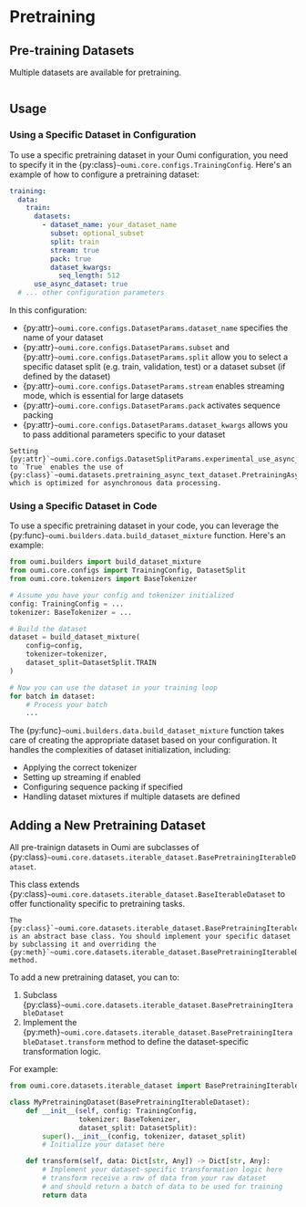 # Pretraining

## Pre-training Datasets

Multiple datasets are available for pretraining.

```{include} ../api/summary/pretraining_datasets.md
```

## Usage

### Using a Specific Dataset in Configuration

To use a specific pretraining dataset in your Oumi configuration, you need to specify it in the {py:class}`~oumi.core.configs.TrainingConfig`. Here's an example of how to configure a pretraining dataset:

```yaml
training:
  data:
    train:
      datasets:
        - dataset_name: your_dataset_name
          subset: optional_subset
          split: train
          stream: true
          pack: true
          dataset_kwargs:
            seq_length: 512
      use_async_dataset: true
  # ... other configuration parameters
```

In this configuration:

- {py:attr}`~oumi.core.configs.DatasetParams.dataset_name` specifies the name of your dataset
- {py:attr}`~oumi.core.configs.DatasetParams.subset` and {py:attr}`~oumi.core.configs.DatasetParams.split` allow you to select a specific dataset split (e.g. train, validation, test) or a dataset subset (if defined by the dataset)
- {py:attr}`~oumi.core.configs.DatasetParams.stream` enables streaming mode, which is essential for large datasets
- {py:attr}`~oumi.core.configs.DatasetParams.pack` activates sequence packing
- {py:attr}`~oumi.core.configs.DatasetParams.dataset_kwargs` allows you to pass additional parameters specific to your dataset

```{important}
Setting {py:attr}`~oumi.core.configs.DatasetSplitParams.experimental_use_async_dataset` to `True` enables the use of {py:class}`~oumi.datasets.pretraining_async_text_dataset.PretrainingAsyncTextDataset`, which is optimized for asynchronous data processing.
```

### Using a Specific Dataset in Code

To use a specific pretraining dataset in your code, you can leverage the {py:func}`~oumi.builders.data.build_dataset_mixture` function. Here's an example:

```python
from oumi.builders import build_dataset_mixture
from oumi.core.configs import TrainingConfig, DatasetSplit
from oumi.core.tokenizers import BaseTokenizer

# Assume you have your config and tokenizer initialized
config: TrainingConfig = ...
tokenizer: BaseTokenizer = ...

# Build the dataset
dataset = build_dataset_mixture(
    config=config,
    tokenizer=tokenizer,
    dataset_split=DatasetSplit.TRAIN
)

# Now you can use the dataset in your training loop
for batch in dataset:
    # Process your batch
    ...
```

The {py:func}`~oumi.builders.data.build_dataset_mixture` function takes care of creating the appropriate dataset based on your configuration. It handles the complexities of dataset initialization, including:

- Applying the correct tokenizer
- Setting up streaming if enabled
- Configuring sequence packing if specified
- Handling dataset mixtures if multiple datasets are defined

## Adding a New Pretraining Dataset

All pre-trainign datasets in Oumi are subclasses of {py:class}`~oumi.core.datasets.iterable_dataset.BasePretrainingIterableDataset`.

This class extends {py:class}`~oumi.core.datasets.iterable_dataset.BaseIterableDataset` to offer functionality specific to pretraining tasks.

```{note}
The {py:class}`~oumi.core.datasets.iterable_dataset.BasePretrainingIterableDataset` is an abstract base class. You should implement your specific dataset by subclassing it and overriding the {py:meth}`~oumi.core.datasets.iterable_dataset.BasePretrainingIterableDataset.transform` method.
```

To add a new pretraining dataset, you can to:

1. Subclass {py:class}`~oumi.core.datasets.iterable_dataset.BasePretrainingIterableDataset`
2. Implement the {py:meth}`~oumi.core.datasets.iterable_dataset.BasePretrainingIterableDataset.transform` method to define the dataset-specific transformation logic.

For example:

```python
from oumi.core.datasets.iterable_dataset import BasePretrainingIterableDataset

class MyPretrainingDataset(BasePretrainingIterableDataset):
    def __init__(self, config: TrainingConfig,
                 tokenizer: BaseTokenizer,
                 dataset_split: DatasetSplit):
        super().__init__(config, tokenizer, dataset_split)
        # Initialize your dataset here

    def transform(self, data: Dict[str, Any]) -> Dict[str, Any]:
        # Implement your dataset-specific transformation logic here
        # transform receive a row of data from your raw dataset
        # and should return a batch of data to be used for training
        return data
```
